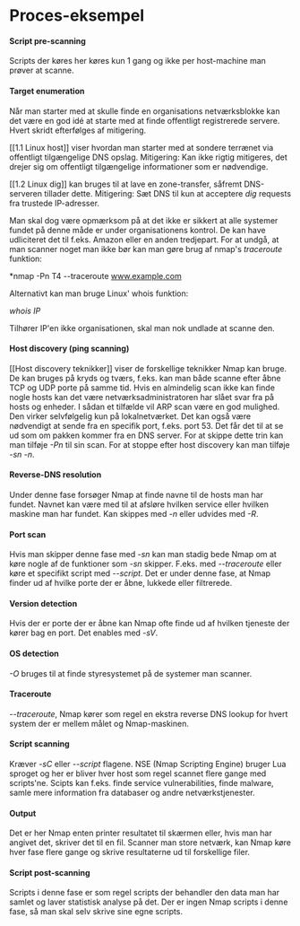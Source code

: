 # Proces-eksempel
#### Script pre-scanning
Scripts der køres her køres kun 1 gang og ikke per host-machine man prøver at scanne.

#### Target enumeration
Når man starter med at skulle finde en organisations netværksblokke kan det være en god idé at starte med at finde offentligt registrerede servere. Hvert skridt efterfølges af mitigering.

[[1.1 Linux host]] viser hvordan man starter med at sondere terrænet via offentligt tilgængelige DNS opslag.
Mitigering: Kan ikke rigtig mitigeres, det drejer sig om offentligt tilgængelige informationer som er nødvendige.

[[1.2 Linux dig]] kan bruges til at lave en zone-transfer, såfremt DNS-serveren tillader dette.
Mitigering: Sæt DNS til kun at acceptere *dig* requests fra trustede IP-adresser.

Man skal dog være opmærksom på at det ikke er sikkert at alle systemer fundet på denne måde er under organisationens kontrol. De kan have udliciteret det til f.eks. Amazon eller en anden tredjepart.
For at undgå, at man scanner noget man ikke bør kan man gøre brug af nmap's *traceroute* funktion:

*nmap -Pn T4 --traceroute www.example.com

Alternativt kan man bruge Linux' whois funktion:

*whois IP*

Tilhører IP'en ikke organisationen, skal man nok undlade at scanne den.

#### Host discovery (ping scanning)
[[Host discovery teknikker]] viser de forskellige teknikker Nmap kan bruge. De kan bruges på kryds og tværs, f.eks. kan man både scanne efter åbne TCP og UDP porte på samme tid.
Hvis en almindelig scan ikke kan finde nogle hosts kan det være netværksadministratoren har slået svar fra på hosts og enheder. I sådan et tilfælde vil ARP scan være en god mulighed. Den virker selvfølgelig kun på lokalnetværket.
Det kan også være nødvendigt at sende fra en specifik port, f.eks. port 53. Det får det til at se ud som om pakken kommer fra en DNS server.
For at skippe dette trin kan man tilføje *-Pn* til sin scan. For at stoppe efter host discovery kan man tilføje *-sn -n*.


#### Reverse-DNS resolution
Under denne fase forsøger Nmap at finde navne til de hosts man har fundet. Navnet kan være med til at afsløre hvilken service eller hvilken maskine man har fundet.
Kan skippes med *-n* eller udvides med *-R*.

#### Port scan
Hvis man skipper denne fase med *-sn* kan man stadig bede Nmap om at køre nogle af de funktioner som *-sn* skipper. F.eks. med *--traceroute* eller køre et specifikt script med 
*--script*.
Det er under denne fase, at Nmap finder ud af hvilke porte der er åbne, lukkede eller filtrerede.

#### Version detection
Hvis der er porte der er åbne kan Nmap ofte finde ud af hvilken tjeneste der kører bag en port. Det enables med *-sV*.

#### OS detection
*-O* bruges til at finde styresystemet på de systemer man scanner.

#### Traceroute
*--traceroute*, Nmap kører som regel en ekstra reverse DNS lookup for hvert system der er mellem målet og Nmap-maskinen.

#### Script scanning
Kræver *-sC* eller *--script* flagene.
NSE (Nmap Scripting Engine) bruger Lua sproget og her er bliver hver host som regel scannet flere gange med scripts'ne. Scipts kan f.eks. finde service vulnerabilities, finde malware, samle mere information fra databaser og andre netværkstjenester.

#### Output
Det er her Nmap enten printer resultatet til skærmen eller, hvis man har angivet det, skriver det til en fil.
Scanner man store netværk, kan Nmap køre hver fase flere gange og skrive resultaterne ud til forskellige filer.

#### Script post-scanning
Scripts i denne fase er som regel scripts der behandler den data man har samlet og laver statistisk analyse på det. Der er ingen Nmap scripts i denne fase, så man skal selv skrive sine egne scripts.